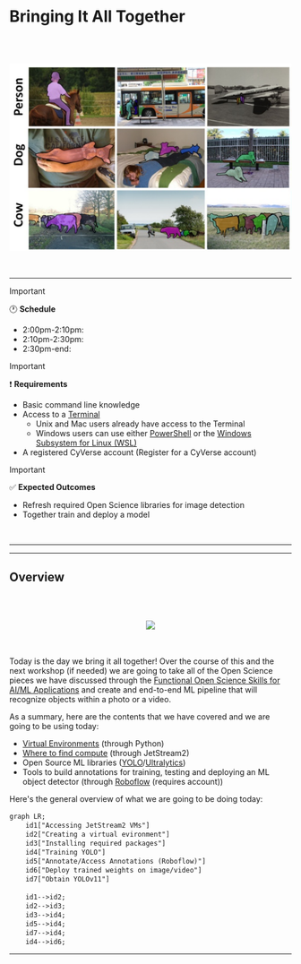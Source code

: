 # Bringing It All Together

<br>
<br>
<p align="center">
    <img src="https://raw.githubusercontent.com/ua-datalab/Geospatial_Workshops/main/images/coco_labels.png" width="600">
</p>
<br>

---

>[!important]
> :clock1: **Schedule**
> - 2:00pm-2:10pm: 
> - 2:10pm-2:30pm: 
> - 2:30pm-end: 

>[!important]
> :heavy_exclamation_mark: **Requirements**
> - Basic command line knowledge
>- Access to a [Terminal](https://en.wikipedia.org/wiki/Unix_shell)
>    - Unix and Mac users already have access to the Terminal
>    - Windows users can use either [PowerShell](https://en.wikipedia.org/wiki/PowerShell) or the [Windows Subsystem for Linux (WSL)](https://learn.microsoft.com/en-us/windows/wsl/install)
> - A registered CyVerse account (Register for a CyVerse account)

>[!important]
> :white_check_mark: **Expected Outcomes**
> - Refresh required Open Science libraries for image detection
> - Together train and deploy a model 

<br>

---
---

## Overview

<br>
<br>
<p align="center">
    <img src="https://camo.githubusercontent.com/31bd0e2e5b3a6e6abb8eaa6cb2f4284eab6ca727c649a24942a6381ccdc702f7/68747470733a2f2f696d616765732e73717561726573706163652d63646e2e636f6d2f636f6e74656e742f76312f3537663664353163396637343536366635356563663237312f64616564376631362d353237662d343135302d386264642d6362623230653236373435312f636865657461682d657a6769662e636f6d2d766964656f2d746f2d6769662d636f6e7665727465722e6769663f666f726d61743d31383077" width="400">
</p>
<br>

Today is the day we bring it all together! Over the course of this and the next workshop (if needed) we are going to take all of the Open Science pieces we have discussed through the [Functional Open Science Skills for AI/ML Applications](https://github.com/ua-datalab/FOSS_AI-ML/wiki) and create and end-to-end ML pipeline that will recognize objects within a photo or a video.

As a summary, here are the contents that we have covered and we are going to be using today:

- [Virtual Environments](https://docs.python.org/3/library/venv.html) (through Python)
- [Where to find compute](https://docs.jetstream-cloud.org/) (through JetStream2)
- Open Source ML libraries ([YOLO](https://docs.ultralytics.com/models/yolo11/)/[Ultralytics](https://docs.ultralytics.com/))
- Tools to build annotations for training, testing and deploying an ML object detector (through [Roboflow](https://roboflow.com/) (requires account)) 

Here's the general overview of what we are going to be doing today:

```mermaid
graph LR;
    id1["Accessing JetStream2 VMs"]
    id2["Creating a virtual evironment"]
    id3["Installing required packages"]
    id4["Training YOLO"]
    id5["Annotate/Access Annotations (Roboflow)"]
    id6["Deploy trained weights on image/video"]
    id7["Obtain YOLOv11"]

    id1-->id2;
    id2-->id3;
    id3-->id4;
    id5-->id4;
    id7-->id4;
    id4-->id6;
```

---